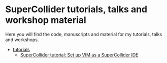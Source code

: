 # SuperCollider tutorials, talks and workshop material 

Here you will find the code, manuscripts and material for my tutorials, talks
and workshops.

* [tutorials](tutorials)
    * [SuperCollider tutorial: Set up VIM as a SuperCollider IDE](tutorials/scvim/scvim-installation.md)


